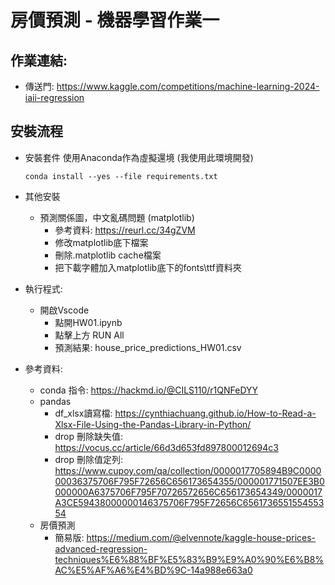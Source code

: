 # 房價預測 - 機器學習作業一

## 作業連結:
* 傳送門: https://www.kaggle.com/competitions/machine-learning-2024-iaii-regression

## 安裝流程

* 安裝套件
    使用Anaconda作為虛擬還境 (我使用此環境開發)
    ```
    conda install --yes --file requirements.txt
    ```

* 其他安裝
    * 預測關係圖，中文亂碼問題 (matplotlib)
        * 參考資料: https://reurl.cc/34gZVM
        * 修改matplotlib底下檔案
        * 刪除.matplotlib cache檔案
        * 把下載字體加入matplotlib底下的fonts\ttf資料夾
   
* 執行程式:
    * 開啟Vscode
        * 點開HW01.ipynb
        * 點擊上方 RUN All 
        * 預測結果: house_price_predictions_HW01.csv
    
* 參考資料:
    * conda 指令: https://hackmd.io/@CILS110/r1QNFeDYY
    * pandas 
        * df_xlsx讀寫檔:  https://cynthiachuang.github.io/How-to-Read-a-Xlsx-File-Using-the-Pandas-Library-in-Python/
        * drop 刪除缺失值: https://vocus.cc/article/66d3d653fd897800012694c3
        * drop 刪除值定列: https://www.cupoy.com/qa/collection/0000017705894B9C000000036375706F795F72656C656173654355/000001771507EE3B0000000A6375706F795F70726572656C656173654349/0000017A3CE59438000000146375706F795F72656C656173655155455354
    * 房價預測 
        * 簡易版: https://medium.com/@elvennote/kaggle-house-prices-advanced-regression-techniques%E6%88%BF%E5%83%B9%E9%A0%90%E6%B8%AC%E5%AF%A6%E4%BD%9C-14a988e663a0

 